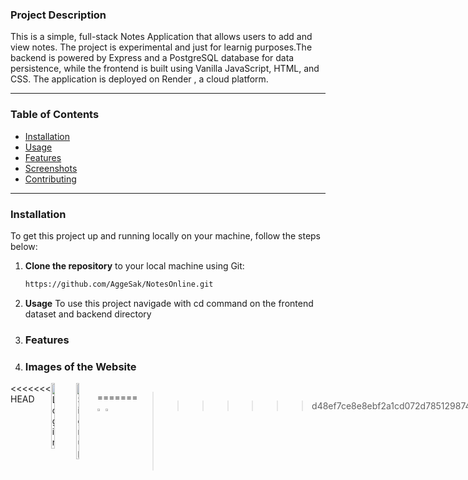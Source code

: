 ### **Project Description**
This is a simple, full-stack Notes Application that allows users to add and view notes. The project is experimental and just for learnig purposes.The backend is powered by Express and a PostgreSQL database for data persistence, while the frontend is built using Vanilla JavaScript, HTML, and CSS. The application is deployed on Render , a cloud platform.

---

### **Table of Contents**
- [Installation](#installation)
- [Usage](#usage)
- [Features](#features)
- [Screenshots](#screenshots)
- [Contributing](#contributing)


---

### **Installation** <a name="installation"></a>
To get this project up and running locally on your machine, follow the steps below:

1. **Clone the repository** to your local machine using Git:
   ```bash
   https://github.com/AggeSak/NotesOnline.git

2. **Usage** <a name="usage"></a>
To use this project navigade with cd command on the frontend dataset and backend directory

3. ### **Features** <a name="features"></a>

4. ### **Images of the Website** <a name="screenshots"></a>

<div style="display: flex; justify-content: space-around;">
<<<<<<< HEAD
    <img src="Images/login_image.png" alt="Login" width="15%" />
    <img src="Images/Signup_.png" alt="Sign up" width="15%" />
   
=======
    <img src="Images/login_imagr.png" alt="Login" width="15%" />
    <img src="Images/Signup_image.png" alt="Sign up" width="15%" />
>>>>>>> d48ef7ce8e8ebf2a1cd072d785129874aa3449de
</div>




